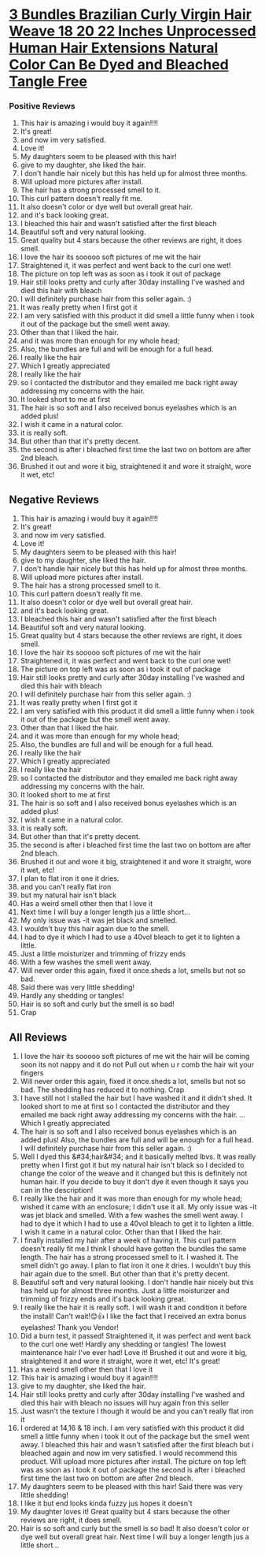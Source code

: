 # [3 Bundles Brazilian Curly Virgin Hair Weave 18 20 22 Inches Unprocessed Human Hair Extensions Natural Color Can Be Dyed and Bleached Tangle Free](https://products.checkmycream.com/products/3-Bundles-Brazilian-Curly-Virgin-Hair-Weave-18-20-22-Inches-Unprocessed-Human-Hair-Extensions-Natural-Color-Can-Be-Dyed-and-Bleached-Tangle-Free.html)

### Positive Reviews

<ol>
      <li>This hair is amazing i would buy it again!!!!</li>
      <li>It&#x27;s great!</li>
      <li>and now im very satisfied.</li>
      <li>Love it!</li>
      <li>My daughters seem to be pleased with this hair!</li>
      <li>give to my daughter, she liked the hair.</li>
      <li>I don&#x27;t handle hair nicely but this has held up for almost three months.</li>
      <li>Will upload more pictures after install.</li>
      <li>The hair has a strong processed smell to it.</li>
      <li>This curl pattern doesn&#x27;t really fit me.</li>
      <li>It also doesn&#x27;t color or dye well but overall great hair.</li>
      <li>and it&#x27;s back looking great.</li>
      <li>I bleached this hair and wasn&#x27;t satisfied after the first bleach</li>
      <li>Beautiful soft and very natural looking.</li>
      <li>Great quality but 4 stars because the other reviews are right,  it does smell.</li>
      <li>I love the hair its sooooo soft pictures of me wit the hair</li>
      <li>Straightened it, it was perfect and went back to the curl one wet!</li>
      <li>The picture on top left was as soon as i took it out of package</li>
      <li>Hair still looks pretty and curly after 30day installing I&#x27;ve washed and died this hair with bleach</li>
      <li>I will definitely purchase hair from this seller again. :)</li>
      <li>It was really pretty when I first got it</li>
      <li>I am very satisfied with this product it did smell a little funny when i took it out of the package but the smell went away.</li>
      <li>Other than that I liked the hair.</li>
      <li>and it was more than enough for my whole head;</li>
      <li>Also, the bundles are full and will be enough for a full head.  </li>
      <li>I really like the hair</li>
      <li>Which I greatly appreciated</li>
      <li>I really like the hair</li>
      <li>so I contacted the distributor and they emailed me back right away addressing my concerns with the hair.</li>
      <li>It looked short to me at first</li>
      <li>The hair is so soft and I also received bonus eyelashes which is an added plus!</li>
      <li>I wish it came in a natural color.</li>
      <li>it is really soft.  </li>
      <li>But other than that it&#x27;s pretty decent.</li>
      <li>the second is after i bleached first time the last two on bottom are after 2nd bleach.</li>
      <li>Brushed it out and wore it big, straightened it and wore it straight, wore it wet, etc!</li>
</ol>


<h2>Negative Reviews</h2>
<ol>
<li> This hair is amazing i would buy it again!!!!</li>
<li> It&#x27;s great!</li>
<li> and now im very satisfied.</li>
<li> Love it!</li>
<li> My daughters seem to be pleased with this hair!</li>
<li> give to my daughter, she liked the hair.</li>
<li> I don&#x27;t handle hair nicely but this has held up for almost three months.</li>
<li> Will upload more pictures after install.</li>
<li> The hair has a strong processed smell to it.</li>
<li> This curl pattern doesn&#x27;t really fit me.</li>
<li> It also doesn&#x27;t color or dye well but overall great hair.</li>
<li> and it&#x27;s back looking great.</li>
<li> I bleached this hair and wasn&#x27;t satisfied after the first bleach</li>
<li> Beautiful soft and very natural looking.</li>
<li> Great quality but 4 stars because the other reviews are right,  it does smell.</li>
<li> I love the hair its sooooo soft pictures of me wit the hair</li>
<li> Straightened it, it was perfect and went back to the curl one wet!</li>
<li> The picture on top left was as soon as i took it out of package</li>
<li> Hair still looks pretty and curly after 30day installing I&#x27;ve washed and died this hair with bleach</li>
<li> I will definitely purchase hair from this seller again. :)</li>
<li> It was really pretty when I first got it</li>
<li> I am very satisfied with this product it did smell a little funny when i took it out of the package but the smell went away.</li>
<li> Other than that I liked the hair.</li>
<li> and it was more than enough for my whole head;</li>
<li> Also, the bundles are full and will be enough for a full head.  </li>
<li> I really like the hair</li>
<li> Which I greatly appreciated</li>
<li> I really like the hair</li>
<li> so I contacted the distributor and they emailed me back right away addressing my concerns with the hair.</li>
<li> It looked short to me at first</li>
<li> The hair is so soft and I also received bonus eyelashes which is an added plus!</li>
<li> I wish it came in a natural color.</li>
<li> it is really soft.  </li>
<li> But other than that it&#x27;s pretty decent.</li>
<li> the second is after i bleached first time the last two on bottom are after 2nd bleach.</li>
<li> Brushed it out and wore it big, straightened it and wore it straight, wore it wet, etc!</li>
<li> I plan to flat iron it one it dries.</li>
<li> and you can&#x27;t really flat iron</li>
<li> but my natural hair isn&#x27;t black</li>
<li> Has a weird smell other then that I love it</li>
<li> Next time I will buy a longer length jus a little short...</li>
<li> My only issue was -it was jet black and smelled.</li>
<li> I wouldn&#x27;t buy this hair again due to the smell.</li>
<li> I had to dye it which I had to use a 40vol bleach to get it to lighten a little.</li>
<li> Just a little moisturizer and trimming of frizzy ends</li>
<li> With a few washes the smell went away.</li>
<li> Will never order this again, fixed it once.sheds a lot, smells but not so bad.  </li>
<li> Said there was very little shedding!</li>
<li> Hardly any shedding or tangles!</li>
<li> Hair is so soft and curly but the smell is so bad!</li>
<li> Crap</li>
</ol>

<h2>All Reviews</h2>

<ol>
    <li> I love the hair its sooooo soft pictures of me wit the hair will be coming soon its not nappy and it do not Pull out when u r comb the hair wit your fingers</li>
    <li> Will never order this again, fixed it once.sheds a lot, smells but not so bad.  The shedding has reduced it to nothing.  Crap</li>
    <li> I have still not I stalled the hair but I have washed it and it didn&#x27;t shed. It looked short to me at first so I contacted the distributor and they emailed me back right away addressing my concerns with the hair. ... Which I greatly appreciated</li>
    <li> The hair is so soft and I also received bonus eyelashes which is an added plus! Also, the bundles are full and will be enough for a full head.  I will definitely purchase hair from this seller again. :)</li>
    <li> Well I dyed this &amp;#34;hair&amp;#34; and it basically melted lbvs. It was really pretty when I first got it but my natural hair isn&#x27;t black so I decided to change the color of the weave and it changed but this is definitely not human hair. If you decide to buy it don&#x27;t dye it even though it says you can in the description!</li>
    <li> I really like the hair and it was more than enough for my whole head; wished it came with an enclosure; I didn&#x27;t use it all. My only issue was -it was jet black and smelled. With a few washes the smell went away. I had to dye it which I had to use a 40vol bleach to get it to lighten a little. I wish it came in a natural color. Other than that I liked the hair.</li>
    <li> I finally installed my hair after a week of having it. This curl pattern doesn&#x27;t really fit me.I think I should have gotten the bundles the same length. The hair has a strong processed smell to it. I washed it. The smell didn&#x27;t go away. I plan to flat iron it one it dries. I wouldn&#x27;t buy this hair again due to the smell. But other than that it&#x27;s pretty decent.</li>
    <li> Beautiful soft and very natural looking. I don&#x27;t handle hair nicely but this has held up for almost three months. Just a little moisturizer and trimming of frizzy ends and it&#x27;s back looking great.</li>
    <li> I really like the hair it is really soft.  I will wash it  and condition it before the install! Can&#x27;t wait!😊👍 I like the fact that I received an extra bonus eyelashes! Thank you Vendor!</li>
    <li> Did a burn test, it passed! Straightened it, it was perfect and went back to the curl one wet! Hardly any shedding or tangles! The lowest maintenance hair I&#x27;ve ever had! Love it! Brushed it out and wore it big, straightened it and wore it straight, wore it wet, etc! It&#x27;s great!</li>
    <li> Has a weird smell other then that I love it</li>
    <li> This hair is amazing i would buy it again!!!!</li>
    <li> give to my daughter, she liked the hair.</li>
    <li> Hair still looks pretty and curly after 30day installing I&#x27;ve washed and died this hair with bleach no issues will huy again fron this seller</li>
    <li> Just wasn&#x27;t the texture I though it would be and you can&#x27;t really flat iron it</li>
    <li> I ordered at 14,16 &amp; 18 inch. I am very satisfied with this product it did smell a little funny when i took it out of the package but the smell went away. I bleached this hair and wasn&#x27;t satisfied after the first bleach but i bleached again and now im very satisfied. I would recommend this product. Will upload more pictures after install. The picture on top left was as soon as i took it out of package the second is after i bleached first time the last two on bottom are after 2nd bleach.</li>
    <li> My daughters seem to be pleased with this hair! Said there was very little shedding!</li>
    <li> I like it but end looks kinda fuzzy jus hopes it doesn&#x27;t</li>
    <li> My daughter loves it! Great quality but 4 stars because the other reviews are right,  it does smell.</li>
    <li> Hair is so soft and curly but the smell is so bad! It also doesn&#x27;t color or dye well but overall great hair. Next time I will buy a longer length jus a little short...</li>
</ol>




